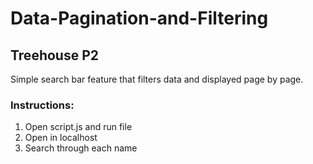 # Data-Pagination-and-Filtering

## Treehouse P2

Simple search bar feature that filters data and displayed page by page.

### Instructions:

1. Open script.js and run file
2. Open in localhost
3. Search through each name
